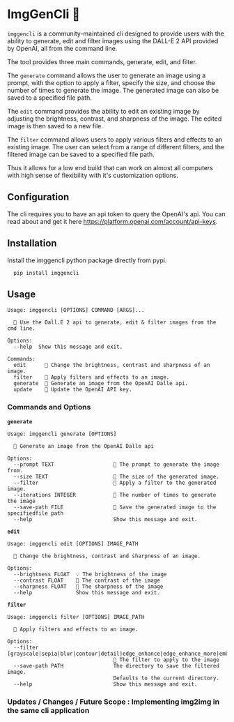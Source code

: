 # ImgGenCli 💠

`imggencli` is a community-maintained cli designed to provide users with the ability to generate, edit and filter images using the DALL-E 2 API provided by OpenAI, all from the command line.

The tool provides three main commands, generate, edit, and filter.

The `generate` command allows the user to generate an image using a prompt, with the option to apply a filter, specify the size, and choose the number of times to generate the image. The generated image can also be saved to a specified file path.

The `edit` command provides the ability to edit an existing image by adjusting the brightness, contrast, and sharpness of the image. The edited image is then saved to a new file.

The `filter` command allows users to apply various filters and effects to an existing image. The user can select from a range of different filters, and the filtered image can be saved to a specified file path.

Thus it allows for a low end build that can work on almost all computers with high sense of flexibility with it's customization options.

## Configuration

The cli requires you to have an api token to query the OpenAI's api. You can read about and get it here https://platform.openai.com/account/api-keys.

## Installation

Install the imggencli python package directly from pypi. 

```console
  pip install imggencli
```

## Usage

```console
Usage: imggencli [OPTIONS] COMMAND [ARGS]...

  💠 Use the Dall.E 2 api to generate, edit & filter images from the cmd line.

Options:
  --help  Show this message and exit.

Commands:
  edit      🎴 Change the brightness, contrast and sharpness of an image.
  filter    🦄 Apply filters and effects to an image.
  generate  🌸 Generate an image from the OpenAI Dalle api.
  update    🔐 Update the OpenAI API key.
```

### Commands and Options

**```generate```**
```console
Usage: imggencli generate [OPTIONS]

  🌸 Generate an image from the OpenAI Dalle api

Options:
  --prompt TEXT                   💬 The prompt to generate the image from.
  --size TEXT                     📐 The size of the generated image.
  --filter                        🎨 Apply a filter to the generated image.
  --iterations INTEGER            🔄 The number of times to generate the image
  --save-path FILE                💾 Save the generated image to the specifiedfile path
  --help                          Show this message and exit.
```

**```edit```**
```console
Usage: imggencli edit [OPTIONS] IMAGE_PATH

  🎴 Change the brightness, contrast and sharpness of an image.

Options:
  --brightness FLOAT  💡 The brightness of the image
  --contrast FLOAT    🌈 The contrast of the image
  --sharpness FLOAT   🔪 The sharpness of the image
  --help              Show this message and exit.
```

**```filter```**
```console
Usage: imggencli filter [OPTIONS] IMAGE_PATH

  🦄 Apply filters and effects to an image.

Options:
  --filter [grayscale|sepia|blur|contour|detail|edge_enhance|edge_enhance_more|emboss|find_edges|sharpen|smooth|smooth_more|outline|posterize|solarize|invert|flip]
                                  🎨 The filter to apply to the image
  --save-path PATH                The directory to save the filtered image.
                                  Defaults to the current directory.
  --help                          Show this message and exit.
```

### Updates / Changes / Future Scope : Implementing img2img in the same cli application
